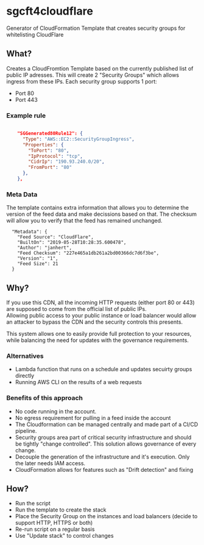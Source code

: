 # sgcft4cloudflare
Generator of CloudFormation Template that creates security groups for whitelisting CloudFlare

## What?

Creates a CloudFromtion Template based on the currently published list of public IP adresses. 
This will create 2 "Security Groups" which allows ingress from these IPs.  Each security group supports 1 port:
- Port 80
- Port 443  

### Example rule

```json

    "SGGenerated80Rule12": {
      "Type": "AWS::EC2::SecurityGroupIngress", 
      "Properties": {
        "ToPort": "80", 
        "IpProtocol": "tcp", 
        "CidrIp": "190.93.240.0/20", 
        "FromPort": "80"
      }, 
    }, 

```

### Meta Data

The template contains extra information that allows you to determine the version of the feed data and make decissions based on that.
The checksum will allow you to verify that the feed has remained unchanged.


```
  "Metadata": {
    "Feed Source": "CloudFlare", 
    "BuiltOn": "2019-05-28T10:28:35.600478", 
    "Author": "janhert", 
    "Feed Checksum": "227e465a1db261a2bd00366dc7d6f3be", 
    "Version": "1", 
    "Feed Size": 21
  }

```



## Why?

If you use this CDN, all the incoming HTTP requests (either port 80 or 443) are supposed to come from the official list of public IPs.  
Allowing public access to your public instance or load balancer would allow an attacker to bypass the CDN and the security controls this presents.

This system allows one to easily provide full protection to your resources, while balancing the need for updates with the governance requirements.

### Alternatives

- Lambda function that runs on a schedule and updates secuirty groups directly
- Running AWS CLI on the results of a web requests


### Benefits of this approach
- No code running in the account.  
- No egress requirement for pulling in a feed inside the account
- The Cloudformation can be managed centrally and made part of a CI/CD pipeline.
- Security groups area part of critical security infrastructure and should be tightly "change controlled". 
This solution allows governance of every change.
- Decouple the generation of the infrastructure and it's execution.  Only the later needs IAM access.
- CloudFormation allows for features such as "Drift detection" and fixing
   

## How?

- Run the script
- Run the template to create the stack
- Place the Security Group on the instances and load balancers (decide to support HTTP, HTTPS or both)
- Re-run script on a regular basis
- Use "Update stack" to control changes

